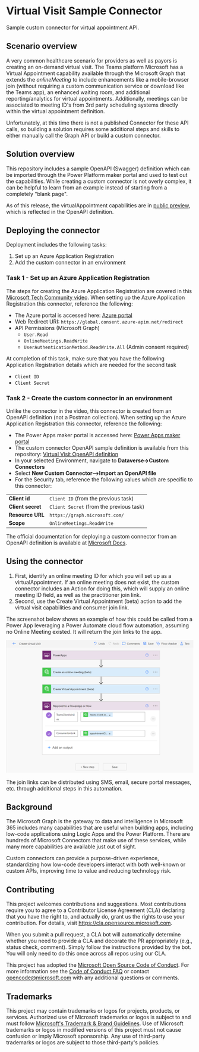 # Virtual Visit Sample Connector

Sample custom connector for virtual appointment API.

## Scenario overview

A very common healthcare scenario for providers as well as payors is creating an on-demand virtual visit. The Teams platform Microsoft has a Virtual Appointment capability available through the Microsoft Graph that extends the *onlineMeeting* to include enhancements like a mobile-browser join (without requiring a custom communication service or download like the Teams app), an enhanced waiting room, and additional reporting/analytics for virtual appointments. Additionally, meetings can be associated to meeting ID's from 3rd party scheduling systems directly within the virtual appointment definition.

Unfortunately, at this time there is not a published Connector for these API calls, so building a solution requires some additional steps and skills to either manually call the Graph API or build a custom connector.

## Solution overview

This repository includes a sample OpenAPI (Swagger) definition which can be imported through the Power Platform maker portal and used to test out the capabilities. While creating a custom connector is not overly complex, it can be helpful to learn from an example instead of starting from a completely "blank page".

As of this release, the virtualAppointment capabilities are in [public preview](https://docs.microsoft.com/en-us/graph/versioning-and-support#beta-version), which is reflected in the OpenAPI definition.

## Deploying the connector

Deployment includes the following tasks:

1. Set up an Azure Application Registration
2. Add the custom connector in an environment

### Task 1 - Set up an Azure Application Registration

 The steps for creating the Azure Application Registration are covered in this [Microsoft Tech Community video](https://techcommunity.microsoft.com/t5/healthcare-and-life-sciences/create-a-custom-powerapp-connector-to-graph-api/ba-p/3494104). When setting up the Azure Application Registration this connector, reference the following:

- The Azure portal is accessed here: [Azure portal](https://portal.azure.com)
- Web Redirect URI: `https://global.consent.azure-apim.net/redirect`
- API Permissions (Microsoft Graph)
  - `User.Read`
  - `OnlineMeetings.ReadWrite`
  - `UserAuthenticationMethod.ReadWrite.All` (Admin consent required)

At completion of this task, make sure that you have the following Application Registration details which are needed for the second task

- `Client ID`
- `Client Secret`

### Task 2 - Create the custom connector in an environment

Unlike the connector in the video, this connector is created from an OpenAPI definition (not a Postman collection). When setting up the Azure Application Registration this connector, reference the following:

- The Power Apps maker portal is accessed here: [Power Apps maker portal](https://make.powerapps.com)
- The custom connector OpenAPI sample definition is available from this repository: [Virtual Visit OpenAPI definition](./Virtual-Visit.swagger.json)
- In your selected Environment, navigate to **Dataverse->Custom Connectors**
- Select **New Custom Connector-->Import an OpenAPI file**
- For the Security tab, reference the following values which are specific to this connector:

|||
|---|---|
|**Client id**| `Client ID` (from the previous task)|
|**Client secret**| `Client Secret` (from the previous task)|
|**Resource URL**| `https://graph.microsoft.com/`|
|**Scope**| `OnlineMeetings.ReadWrite`|

The official documentation for deploying a custom connector from an OpenAPI definition is available at [Microsoft Docs](https://docs.microsoft.com/en-us/connectors/custom-connectors/define-openapi-definition#import-the-openapi-definition-for-power-automate-and-power-apps).

## Using the connector

1. First, identify an online meeting ID for which you will set up as a virtualAppointment. If an online meeting does not exist, the custom connector includes an Action for doing this, which will supply an online meeting ID field, as well as the practitioner join link.
2. Second, use the Create Virtual Appointment (beta) action to add the virtual visit capabilities and consumer join link.

The screenshot below shows an example of how this could be called from a Power App leveraging a Power Automate cloud flow automation, assuming no Online Meeting existed. It will return the join links to the app.

![Cloud flow to create a virtual appointment](images/VirtualVisitAutomationSteps.png)

The join links can be distributed using SMS, email, secure portal messages, etc. through additional steps in this automation.

## Background

The Microsoft Graph is the gateway to data and intelligence in Microsoft 365 includes many capabilities that are useful when building apps, including low-code applications using Logic Apps and the Power Platform. There are hundreds of Microsoft Connectors that make use of these services, while many more capabilities are available just out of sight.

Custom connectors can provide a purpose-driven experience, standardizing how low-code developers interact with both well-known or custom APIs, improving time to value and reducing technology risk.

## Contributing

This project welcomes contributions and suggestions.  Most contributions require you to agree to a
Contributor License Agreement (CLA) declaring that you have the right to, and actually do, grant us
the rights to use your contribution. For details, visit https://cla.opensource.microsoft.com.

When you submit a pull request, a CLA bot will automatically determine whether you need to provide
a CLA and decorate the PR appropriately (e.g., status check, comment). Simply follow the instructions
provided by the bot. You will only need to do this once across all repos using our CLA.

This project has adopted the [Microsoft Open Source Code of Conduct](https://opensource.microsoft.com/codeofconduct/).
For more information see the [Code of Conduct FAQ](https://opensource.microsoft.com/codeofconduct/faq/) or
contact [opencode@microsoft.com](mailto:opencode@microsoft.com) with any additional questions or comments.

## Trademarks

This project may contain trademarks or logos for projects, products, or services. Authorized use of Microsoft 
trademarks or logos is subject to and must follow 
[Microsoft's Trademark & Brand Guidelines](https://www.microsoft.com/en-us/legal/intellectualproperty/trademarks/usage/general).
Use of Microsoft trademarks or logos in modified versions of this project must not cause confusion or imply Microsoft sponsorship.
Any use of third-party trademarks or logos are subject to those third-party's policies.

